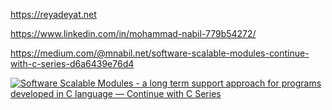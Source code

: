 
https://reyadeyat.net

https://www.linkedin.com/in/mohammad-nabil-779b54272/

https://medium.com/@mnabil.net/software-scalable-modules-continue-with-c-series-d6a6439e76d4

<a target="_blank" href="https://github-readme-medium-recent-article.vercel.app/medium/@mnabil.net/0"><img src="https://github-readme-medium-recent-article.vercel.app/medium/@mnabil.net/0" alt="Software Scalable Modules - a long term support approach for programs developed in C language — Continue with C Series">
